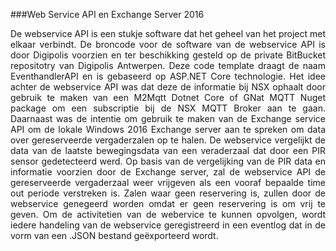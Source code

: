 ###Web Service API en Exchange Server 2016
<p style="text-align: justify;">
De webservice API is een stukje software dat het geheel van het project met elkaar verbindt. De broncode voor de software van de webservice API is door Digipolis voorzien en ter beschikking gesteld op de private BitBucket repositotry van Digipolis Antwerpen. Deze code template draagt de naam EventhandlerAPI en is gebaseerd op ASP.NET Core technologie. Het idee achter de webservice API was dat deze de informatie bij NSX ophaalt door gebruik te maken van een M2Mqtt Dotnet Core of GNat MQTT Nuget package om een subscriptie bij de NSX MQTT Broker aan te gaan. Daarnaast was de intentie om gebruik te maken van de Exchange service API om de lokale Windows 2016 Exchange server aan te spreken om data over gereserveerde vergaderzalen op te halen. De webservice vergelijkt de data van de laatste bewegingsdata van een veraderzaal dat door een PIR sensor gedetecteerd werd. Op basis van de vergelijking van de PIR data en informatie voorzien door de Exchange server, zal de webservice API de gereserveerde vergaderzaal weer vrijgeven als een vooraf bepaalde time out periode verstreken is. Zalen waar geen reservering is, zullen door de webservice genegeerd worden omdat er geen reservering is om vrij te geven. Om de activitetien van de webervice te kunnen opvolgen, wordt iedere handeling van de webservice geregistreerd in een eventlog dat in de vorm van een .JSON bestand geëxporteerd wordt.</p>